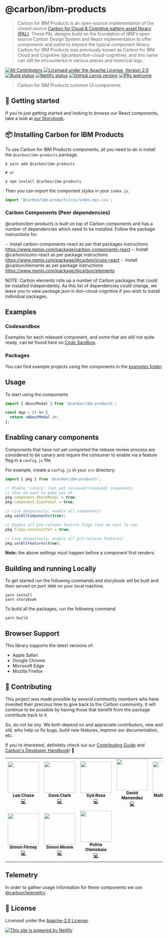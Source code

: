 # @carbon/ibm-products

> Carbon for IBM Products is an open-source implementation of the closed source
> [Carbon for Cloud & Cognitive pattern asset library (PAL)](https://pages.github.ibm.com/cdai-design/pal/).
> These PAL designs build on the foundation of IBM's open source Carbon Design
> System and React implementation to offer components and patterns beyond the
> typical component library. Carbon for IBM Products was previously known as
> Carbon for IBM Cloud and Cognitive (@carbon/ibm-cloud-cognitive), and this
> name can still be encountered in various places and historical logs.

[![All Contributors](https://img.shields.io/badge/all_contributors-10-orange.svg?style=flat-square)](#contributors-)
[![Licensed under the Apache License, Version 2.0](https://img.shields.io/badge/license-Apache--2.0-blue.svg)](https://github.com/carbon-design-system/ibm-cloud-cognitive/blob/master/LICENSE)
[![Build status](https://github.com/carbon-design-system/ibm-cloud-cognitive/workflows/ci/badge.svg)](https://github.com/carbon-design-system/ibm-cloud-cognitive/actions?query=workflow%3Aci)
[![Netlify status](https://img.shields.io/netlify/19d81e71-7987-4124-8a3a-36e051486e6b)](https://app.netlify.com/sites/ibm-cloud-cognitive/deploys)
[![GitHub Lerna version](https://img.shields.io/github/lerna-json/v/carbon-design-system/ibm-cloud-cognitive)](https://lerna.js.org)
[![PRs welcome](https://img.shields.io/badge/PRs-welcome-brightgreen)](https://github.com/carbon-design-system/ibm-cloud-cognitive/blob/master/.github/CONTRIBUTING.md)

> Carbon for IBM Products common UI components

## 🚀 Getting started

If you're just getting started and looking to browse our React components, take
a look at [our Storybook](https://ibm-cloud-cognitive.netlify.app).

## 📦 Installing Carbon for IBM Products

To use Carbon for IBM Products components, all you need to do is install the
`@carbon/ibm-products` package.

```shell
$ yarn add @carbon/ibm-products

# or

$ npm install @carbon/ibm-products
```

Then you can import the component styles in your `index.js`.

```js
import '@carbon/ibm-products/css/index.min.css';
```

### Carbon Components (Peer dependencies)

@carbon/ibm-products is built on top of Carbon components and has a number of
dependencies which need to be installed. Follow the package instructions for:

-. Install carbon-components-react as per that packages instructions
<https://www.npmjs.com/package/carbon-components-react> -. Install
@carbon/icons-react as per package instructions
<https://www.npmjs.com/package/@carbon/icons-react> -. Install @carbon/elements
as per package instructions <https://www.npmjs.com/package/@carbon/elements>

NOTE: Carbon elements rolls up a number of Carbon packages that could be
installed independently. As this list of dependencies could change, we leave you
to view package.json in ibm-cloud-cognitive if you wish to install individual
packages.

## Examples

### Codesandbox

Examples for each released component, and some that are still not quite ready,
can be found here on
[Code Sandbox](https://codesandbox.io/examples/package/@carbon/ibm-cloud-cognitive).

### Packages

You can find example projects using the components in the
[examples folder](../../packages/examples/cloud-cognitive).

## Usage

To start using the components

```jsx
import { AboutModal } from '@carbon/ibm-products';

const App = () => {
  return <AboutModal />;
};
```

## Enabling canary components

Components that have not yet completed the release review process are considered
to be canary and require the consumer to enable via a feature flag in a
`config.js` file.

For example, create a `config.js` in your `src` directory:

```js
import { pkg } from '@carbon/ibm-products';

// Enable 'canary' (not yet reviewed/released) components
// that we want to make use of
pkg.component.AboutModal = true;
pkg.component.SidePanel = true;

// Live dangerously: enable all components!
pkg.setAllComponents(true);

// Enable all pre-release feature flags that we want to use
pkg.flags.noneJustYet = true;

// Live dangerously: enable all pre-release features!
pkg.setAllFeatures(true);
```

**Note:** the above settings must happen before a component first renders.

## Building and running Locally

To get started run the following commands and storybook will be built and then
served on port `3000` on your local machine.

```
yarn install
yarn storybook
```

To build all the packages, run the following command.

```
yarn build
```

## Browser Support

This library supports the latest versions of:

- Apple Safari
- Google Chrome
- Microsoft Edge
- Mozilla Firefox

## 🙌 Contributing

This project was made possible by several community members who have invested
their precious time to give back to the Carbon community. It will continue to be
possible by having those that benefit from the package contribute back to it.

So, do not be shy. We both depend on and appreciate contributors, new and old,
who help us fix bugs, build new features, improve our documentation, etc.

If you're interested, definitely check out our
[Contributing Guide](https://github.com/carbon-design-system/ibm-cloud-cognitive/blob/master/.github/CONTRIBUTING.md)
and
[Carbon's Developer Handbook](https://github.com/carbon-design-system/carbon/blob/master/docs/developer-handbook.md)!
👀

<!-- ALL-CONTRIBUTORS-LIST:START - Do not remove or modify this section -->
<!-- prettier-ignore-start -->
<!-- markdownlint-disable -->
<table>
  <tr>
    <td align="center"><a href="https://github.com/lee-chase"><img src="https://avatars0.githubusercontent.com/u/15086604?v=4" width="100px;" alt=""/><br /><sub><b>Lee Chase</b></sub></a><br /><a href="https://github.com/carbon-design-system/ibm-cloud-cognitive/commits?author=lee-chase" title="Code">💻</a></td>
    <td align="center"><a href="https://github.com/dcwarwick"><img src="https://avatars.githubusercontent.com/u/6385315?v=4" width="100px;" alt=""/><br /><sub><b>Dave Clark</b></sub></a><br /><a href="https://github.com/carbon-design-system/ibm-cloud-cognitive/commits?author=dcwarwick" title="Code">💻</a></td>
    <td align="center"><a href="https://github.com/sydrosa"><img src="https://avatars.githubusercontent.com/u/47571589?v=4" width="100px;" alt=""/><br /><sub><b>Syd Rosa</b></sub></a><br /><a href="https://github.com/carbon-design-system/ibm-cloud-cognitive/commits?author=sydrosa" title="Code">💻</a></td>
    <td align="center"><a href="http://davidmenendez.net"><img src="https://avatars1.githubusercontent.com/u/6370760?v=4" width="100px;" alt=""/><br /><sub><b>David Menendez</b></sub></a><br /><a href="https://github.com/carbon-design-system/ibm-cloud-cognitive/commits?author=davidmenendez" title="Code">💻</a></td>
    <td align="center"><a href="http://www.matthewdgallo.com"><img src="https://avatars0.githubusercontent.com/u/10215203?v=4" width="100px;" alt=""/><br /><sub><b>Matthew Gallo</b></sub></a><br /><a href="https://github.com/carbon-design-system/ibm-cloud-cognitive/commits?author=matthewgallo" title="Code">💻</a></td>
  </tr>
  <tr>
    <td align="center"><a href="http://simonfinney.dev"><img src="https://avatars2.githubusercontent.com/u/3846874?v=4" width="100px;" alt=""/><br /><sub><b>Simon Finney</b></sub></a><br /><a href="https://github.com/carbon-design-system/ibm-cloud-cognitive/commits?author=SimonFinney" title="Code">💻</a></td>
    <td align="center"><a href="https://github.com/moores2"><img src="https://avatars2.githubusercontent.com/u/6977424?v=4" width="100px;" alt=""/><br /><sub><b>Simon Moore</b></sub></a><br /><a href="https://github.com/carbon-design-system/ibm-cloud-cognitive/commits?author=moores2" title="Code">💻</a></td>
    <td align="center"><a href="https://github.com/polinaouk"><img src="https://avatars2.githubusercontent.com/u/24444328?v=4" width="100px;" alt=""/><br /><sub><b>Polina Olemskaia</b></sub></a><br /><a href="https://github.com/carbon-design-system/ibm-cloud-cognitive/commits?author=polinaouk" title="Code">💻</a></td>
  </tr>
</table>

<!-- markdownlint-enable -->
<!-- prettier-ignore-end -->

<!-- ALL-CONTRIBUTORS-LIST:END -->

## Telemetry

In order to gather usage information for these components we use
[@carbon/telemetry](https://www.carbondesignsystem.com/help/faq/#telemetry).

## 📝 License

Licensed under the
[Apache-2.0 License](https://github.com/carbon-design-system/ibm-cloud-cognitive/blob/master/LICENSE).

[![This site is powered by Netlify](https://www.netlify.com/img/global/badges/netlify-color-accent.svg)](https://www.netlify.com)
